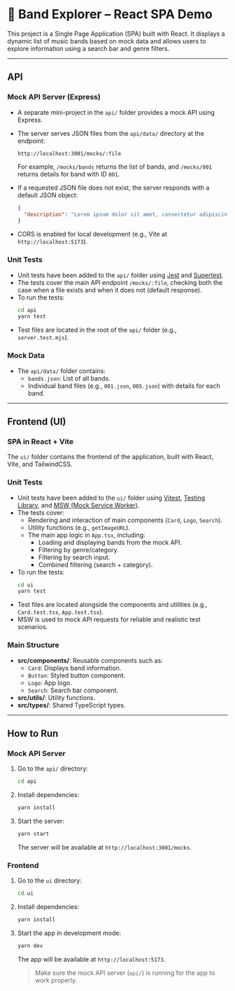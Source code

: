 # 🎸 Band Explorer – React SPA Demo

This project is a Single Page Application (SPA) built with React. It displays a dynamic list of music bands based on mock data and allows users to explore information using a search bar and genre filters.

---

## API

### **Mock API Server (Express)**
- A separate mini-project in the `api/` folder provides a mock API using Express.
- The server serves JSON files from the `api/data/` directory at the endpoint:

  ```
  http://localhost:3001/mocks/:file
  ```
  For example, `/mocks/bands` returns the list of bands, and `/mocks/001` returns details for band with ID `001`.

- If a requested JSON file does not exist, the server responds with a default JSON object:
  ```json
  {
    "description": "Lorem ipsum dolor sit amet, consectetur adipiscing elit, sed do eiusmod tempor incididunt ut labore et dolore magna aliqua."
  }
  ```

- CORS is enabled for local development (e.g., Vite at `http://localhost:5173`).

### **Unit Tests**
- Unit tests have been added to the `api/` folder using [Jest](https://jestjs.io/) and [Supertest](https://github.com/ladjs/supertest).
- The tests cover the main API endpoint `/mocks/:file`, checking both the case when a file exists and when it does not (default response).
- To run the tests:
  ```sh
  cd api
  yarn test
  ```
- Test files are located in the root of the `api/` folder (e.g., `server.test.mjs`).

### **Mock Data**
- The `api/data/` folder contains:
  - `bands.json`: List of all bands.
  - Individual band files (e.g., `001.json`, `005.json`) with details for each band.

---

## Frontend (UI)

### **SPA in React + Vite**
The `ui/` folder contains the frontend of the application, built with React, Vite, and TailwindCSS.

### **Unit Tests**
- Unit tests have been added to the `ui/` folder using [Vitest](https://vitest.dev/), [Testing Library](https://testing-library.com/), and [MSW (Mock Service Worker)](https://mswjs.io/).
- The tests cover:
  - Rendering and interaction of main components (`Card`, `Logo`, `Search`).
  - Utility functions (e.g., `getImageURL`).
  - The main app logic in `App.tsx`, including:
    - Loading and displaying bands from the mock API.
    - Filtering by genre/category.
    - Filtering by search input.
    - Combined filtering (search + category).
- To run the tests:
  ```sh
  cd ui
  yarn test
  ```
- Test files are located alongside the components and utilities (e.g., `Card.test.tsx`, `App.test.tsx`).
- MSW is used to mock API requests for reliable and realistic test scenarios.

### **Main Structure**
- **src/components/**: Reusable components such as:
  - `Card`: Displays band information.
  - `Button`: Styled button component.
  - `Logo`: App logo.
  - `Search`: Search bar component.
- **src/utils/**: Utility functions.
- **src/types/**: Shared TypeScript types.

---

## How to Run

### Mock API Server
1. Go to the `api/` directory:

   ```sh
   cd api
   ```
2. Install dependencies:
   ```sh
   yarn install
   ```
3. Start the server:
   ```sh
   yarn start
   ```
   The server will be available at `http://localhost:3001/mocks`.

### Frontend
1. Go to the `ui` directory:
   ```sh
   cd ui
   ```
2. Install dependencies:
   ```sh
   yarn install
   ```
3. Start the app in development mode:
   ```sh
   yarn dev
   ```
   The app will be available at `http://localhost:5173`.

   > Make sure the mock API server (`api/`) is running for the app to work properly.